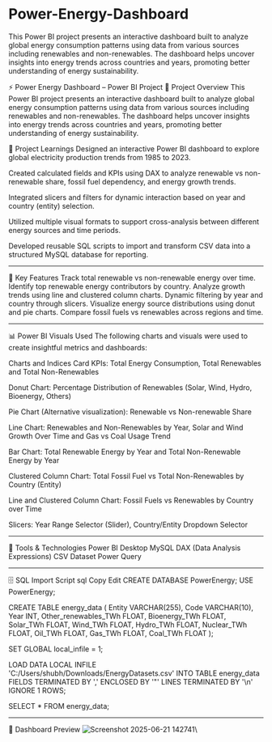 # Power-Energy-Dashboard
This Power BI project presents an interactive dashboard built to analyze global energy consumption patterns using data from various sources including renewables and non-renewables. The dashboard helps uncover insights into energy trends across countries and years, promoting better understanding of energy sustainability.

⚡ Power Energy Dashboard – Power BI Project
🚀 Project Overview
This Power BI project presents an interactive dashboard built to analyze global energy consumption patterns using data from various sources including renewables and non-renewables. The dashboard helps uncover insights into energy trends across countries and years, promoting better understanding of energy sustainability.

📘 Project Learnings
Designed an interactive Power BI dashboard to explore global electricity production trends from 1985 to 2023.

Created calculated fields and KPIs using DAX to analyze renewable vs non-renewable share, fossil fuel dependency, and energy growth trends.

Integrated slicers and filters for dynamic interaction based on year and country (entity) selection.

Utilized multiple visual formats to support cross-analysis between different energy sources and time periods.

Developed reusable SQL scripts to import and transform CSV data into a structured MySQL database for reporting.

------------------------------------------------------------------------------------------

📌 Key Features
Track total renewable vs non-renewable energy over time.
Identify top renewable energy contributors by country.
Analyze growth trends using line and clustered column charts.
Dynamic filtering by year and country through slicers.
Visualize energy source distributions using donut and pie charts.
Compare fossil fuels vs renewables across regions and time.

------------------------------------------------------------------------------------------

📊 Power BI Visuals Used
The following charts and visuals were used to create insightful metrics and dashboards:

Charts and Indices
Card KPIs: Total Energy Consumption, Total Renewables and Total Non-Renewables

Donut Chart: Percentage Distribution of Renewables (Solar, Wind, Hydro, Bioenergy, Others)

Pie Chart (Alternative visualization): Renewable vs Non-renewable Share

Line Chart: Renewables and Non-Renewables by Year, Solar and Wind Growth Over Time and Gas vs Coal Usage Trend

Bar Chart: Total Renewable Energy by Year and Total Non-Renewable Energy by Year

Clustered Column Chart: Total Fossil Fuel vs Total Non-Renewables by Country (Entity)

Line and Clustered Column Chart: Fossil Fuels vs Renewables by Country over Time

Slicers: Year Range Selector (Slider), Country/Entity Dropdown Selector

------------------------------------------------------------------------------------------

🧰 Tools & Technologies
Power BI Desktop
MySQL
DAX (Data Analysis Expressions)
CSV Dataset
Power Query

------------------------------------------------------------------------------------------

🗄️ SQL Import Script
sql
Copy
Edit
CREATE DATABASE PowerEnergy;
USE PowerEnergy;

CREATE TABLE energy_data (
    Entity VARCHAR(255),
    Code VARCHAR(10),
    Year INT,
    Other_renewables_TWh FLOAT,
    Bioenergy_TWh FLOAT,
    Solar_TWh FLOAT,
    Wind_TWh FLOAT,
    Hydro_TWh FLOAT,
    Nuclear_TWh FLOAT,
    Oil_TWh FLOAT,
    Gas_TWh FLOAT,
    Coal_TWh FLOAT
);

SET GLOBAL local_infile = 1;

LOAD DATA LOCAL INFILE 'C:/Users/shubh/Downloads/EnergyDatasets.csv'
INTO TABLE energy_data
FIELDS TERMINATED BY ','
ENCLOSED BY '"'
LINES TERMINATED BY '\n'
IGNORE 1 ROWS;

SELECT * FROM energy_data;

------------------------------------------------------------------------------------------

📸 Dashboard Preview
![Screenshot 2025-06-21 142741](https://github.com/user-attachments/assets/052faa14-41ae-49d5-b9c7-17b41fc41e5d)\

